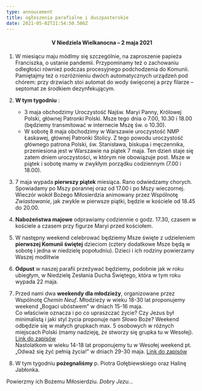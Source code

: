 ```yaml
---
type: annoucement
title: ogłoszenia parafialne i duszpasterskie
date: 2021-05-02T21:54:50.506Z
---
```

<h4 style="text-align:center;">V Niedziela Wielkanocna – 2 maja 2021</h4>

1. W miesiącu maju módlmy się szczególnie, na zaproszenie papieża Franciszka, o ustanie pandemii. Przypominamy też o zachowaniu odległości również podczas procesyjnego podchodzenia do Komunii. Pamiętajmy też o rozróżnieniu dwóch automatycznych urządzeń pod chórem: przy drzwiach stoi automat do wody święconej a przy filarze – septomat ze środkiem dezynfekującym.
2. **W tym tygodniu** :

   * 3 maja obchodzimy Uroczystość Najśw. Maryi Panny, Królowej Polski, głównej Patronki Polski. Msze tego dnia o 7.00, 10.30 i 18.00 (będziemy transmitować w internecie Mszę św. o 10.30).
   * W sobotę 8 maja obchodzimy w Warszawie uroczystość NMP Łaskawej, głównej Patronki Stolicy. Z tego powodu uroczystość głównego patrona Polski, św. Stanisława, biskupa i męczennika, przeniesiona jest w Warszawie na piątek 7 maja. Ten dzień staje się zatem dniem uroczystości, w którym nie obowiązuje post. Msze w piątek i sobotę mamy w zwykłym porządku codziennym (7.00 i 18.00). 
3. 7 maja wypada **pierwszy piątek** miesiąca. Rano odwiedzamy chorych. Spowiadamy po Mszy porannej oraz od 17.00 i po Mszy wieczornej. Wieczór wokół Bożego Miłosierdzia animowany przez Wspólnotę *Zwiastowanie*, jak zwykle w pierwsze piątki, będzie w kościele od 18.45 do 20.00.
4. **Nabożeństwa majowe** odprawiamy codziennie o godz. 17.30, czasem w kościele a czasem przy figurze Maryi przed kościołem.
5. W następny weekend celebrować będziemy Msze święte z udzieleniem **pierwszej Komunii świętej** dzieciom (cztery dodatkowe Msze będą w sobotę i jedna w niedzielę popołudniu). Dzieci i ich rodziny powierzamy Waszej modlitwie
6. **Odpust** w naszej parafii przeżywać będziemy, podobnie jak w roku ubiegłym, w Niedzielę Zesłania Ducha Świętego, która w tym roku wypada 22 maja.
7. Przed nami dwa **weekendy dla młodzieży**, organizowane przez Wspólnotę *Chemin Neuf*. Młodzieży w wieku 18-30 lat proponujemy weekend „Bogaci ubóstwem” w dniach 15-16 maja.\
   Co właściwie oznacza i po co upraszczać życie? Czy Jezus był minimalistą i jaki styl życia proponuje nam Słowo Boże? Weekend odbędzie się w małych grupkach max. 5 osobowych w różnych miejscach Polski (mamy nadzieję, że stworzy się grupka tu w Wesołej). [Link do zapisów](<https://www.chemin-neuf.pl/pl/homepage/nasze-propozycje/mlodzi-18-30-lat/wydarzenia/5f3cde2a3965886b67855e1f/weekend-bogaci-ubostwem>)\
   Nastolatkom w wieku 14-18 lat proponujemy tu w Wesołej weekend pt. „Odważ się żyć pełnią życia!” w dniach 29-30 maja. [Link do zapisów](<https://www.chemin-neuf.pl/pl/homepage/nasze-propozycje/14-18-lat/5787f11f245640c9018b7000/odwa%C5%BC-si%C4%99-%C5%BCy%C4%87-pe%C5%82ni%C4%85-%C5%BCycia->)
8. W tym tygodniu **pożegnaliśmy** p. Piotra Gołębiewskiego oraz Halinę Jabłonka.

Powierzmy ich Bożemu Miłosierdziu. *Dobry Jezu…*

<!--EndFragment-->